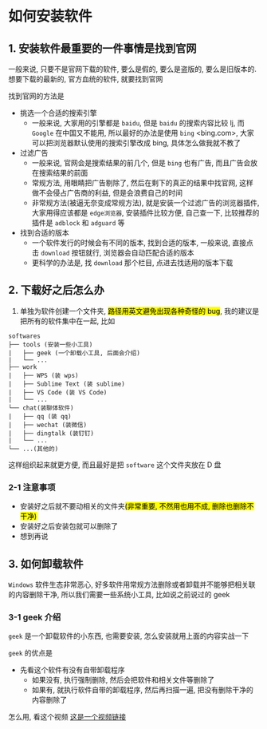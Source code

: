 # 如何安装软件

## 1. 安装软件最重要的一件事情是找到官网

一般来说, 只要不是官网下载的软件, 要么是假的, 要么是盗版的, 要么是旧版本的. 想要下载的最新的, 官方血统的软件, 就要找到官网

找到官网的方法是

- 挑选一个合适的搜索引擎
    - 一般来说, 大家用的引擎都是 `baidu`, 但是 `baidu` 的搜索内容比较 lj, 而 `Google` 在中国又不能用, 所以最好的办法是使用 `bing` <bing.com>, 大家可以把浏览器默认使用的搜索引擎改成 bing, 具体怎么做我就不教了
- 过滤广告
    - 一般来说, 官网会是搜索结果的前几个, 但是 `bing` 也有广告, 而且广告会放在搜索结果的前面
    - 常规方法, 用眼睛把广告剔除了, 然后在剩下的真正的结果中找官网, 这样做不会侵占广告商的利益, 但是会浪费自己的时间
    - 非常规方法(被逼无奈变成常规方法), 就是安装一个过滤广告的浏览器插件, 大家用得应该都是 `edge浏览器`, 安装插件比较方便, 自己查一下, 比较推荐的插件是 `adblock` 和 `adguard` 等
- 找到合适的版本
    - 一个软件发行的时候会有不同的版本, 找到合适的版本, 一般来说, 直接点击 `download` 按钮就行, 浏览器会自动匹配合适的版本
    - 更科学的办法是, 找 `download` 那个栏目, 点进去找适用的版本下载

## 2. 下载好之后怎么办

1. 单独为软件创建一个文件夹, <mark>路径用英文避免出现各种奇怪的 bug</mark>, 我的建议是把所有的软件集中在一起, 比如

```
softwares
├── tools (安装一些小工具)
|   ├── geek (一个卸载小工具, 后面会介绍)
|   └── ...
├── work
|   ├── WPS (装 wps)
|   ├── Sublime Text (装 sublime)
|   ├── VS Code (装 VS Code)
|   └── ...
└── chat(装聊体软件)
|   ├── qq (装 qq)
|   ├── wechat (装微信)
|   ├── dingtalk (装钉钉)
|   └── ...
└── ...(其他的)
```

这样组织起来就更方便, 而且最好是把 `software` 这个文件夹放在 D 盘

### 2-1 注意事项

- 安装好之后就不要动相关的文件夹<mark>(非常重要, 不然用也用不成, 删除也删除不干净)</mark>
- 安装好之后安装包就可以删除了
- 想到再说

## 3. 如何卸载软件

`Windows` 软件生态非常恶心, 好多软件用常规方法删除或者卸载并不能够把相关联的内容删除干净, 所以我们需要一些系统小工具, 比如说之前说过的 geek

### 3-1 geek 介绍

`geek` 是一个卸载软件的小东西, 也需要安装, 怎么安装就用上面的内容实战一下

`geek` 的优点是

- 先看这个软件有没有自带卸载程序
    - 如果没有, 执行强制删除, 然后会把软件和相关文件等删除了
    - 如果有, 就执行软件自带的卸载程序, 然后再扫描一遍, 把没有删除干净的内容删除了

怎么用, 看这个视频 [这是一个视频链接](https://www.bilibili.com/video/BV1vf4y177c1/?spm_id_from=333.337.search-card.all.click&vd_source=3c1e53cae9bef4055b3b5ef9a34c8445)
